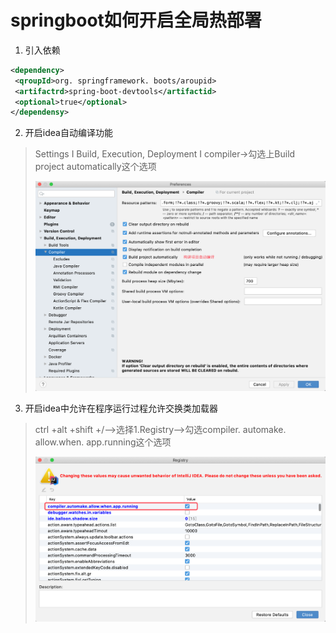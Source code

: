 #  springboot如何开启全局热部署



1. 引入依赖

```xml
<dependency>
 <qroupId>org. springframework. boots/aroupid>
 <artifactrd>spring-boot-devtools</artifactid>
 <optional>true</optional>
</dependensy>
```

2. 开启idea自动编译功能

> Settings I Build, Execution, Deployment I compiler->勾选上Build project automatically这个选项
>
> ![image-20210213102346021](热部署.assets/image-20210213102346021.png)

3. 开启idea中允许在程序运行过程允许交换类加载器

> ctrl +alt +shift +/-->选择1.Registry-->勾选compiler. automake. allow.when. app.running这个选项
>
> ![image-20210213102825608](热部署.assets/image-20210213102825608.png)









